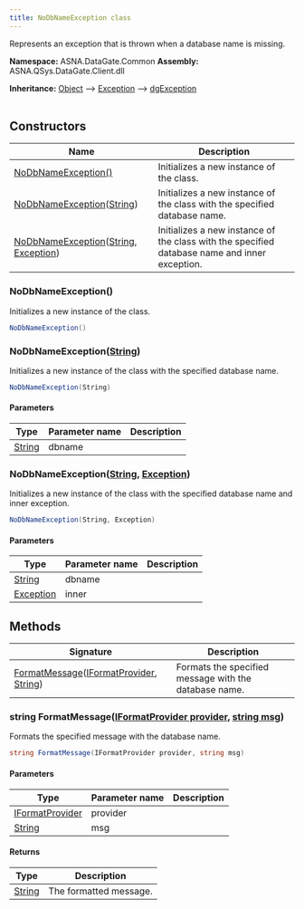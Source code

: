 ```yaml
---
title: NoDbNameException class
---
```


Represents an exception that is thrown when a database name is missing.

**Namespace:** ASNA.DataGate.Common
**Assembly:** ASNA.QSys.DataGate.Client.dll

**Inheritance:** [Object](https://docs.microsoft.com/en-us/dotnet/api/system.object) --> [Exception](https://docs.microsoft.com/en-us/dotnet/api/system.exception) --> [dgException](https://learn.microsoft.com/en-us/dotnet/api/)
<br>
<br>

## Constructors

| Name | Description |
| --- | --- |
| [NoDbNameException()](#nodbnameexception-) | Initializes a new instance of the  class.
| [NoDbNameException](#nodbnameexception-string-)([String](https://docs.microsoft.com/en-us/dotnet/api/system.string)) | Initializes a new instance of the  class with the specified database name.
| [NoDbNameException](#nodbnameexception-string-exception-)([String](https://docs.microsoft.com/en-us/dotnet/api/system.string), [Exception](https://docs.microsoft.com/en-us/dotnet/api/system.exception)) | Initializes a new instance of the  class with the specified database name and inner exception.

### NoDbNameException()

Initializes a new instance of the  class.

```cs
NoDbNameException()
```

### NoDbNameException([String](https://docs.microsoft.com/en-us/dotnet/api/system.string))

Initializes a new instance of the  class with the specified database name.

```cs
NoDbNameException(String)
```

#### Parameters

| Type | Parameter name | Description
| --- | --- | ---
| [String](https://docs.microsoft.com/en-us/dotnet/api/system.string) | dbname | 

### NoDbNameException([String](https://docs.microsoft.com/en-us/dotnet/api/system.string), [Exception](https://docs.microsoft.com/en-us/dotnet/api/system.exception))

Initializes a new instance of the  class with the specified database name and inner exception.

```cs
NoDbNameException(String, Exception)
```

#### Parameters

| Type | Parameter name | Description
| --- | --- | ---
| [String](https://docs.microsoft.com/en-us/dotnet/api/system.string) | dbname | 
| [Exception](https://docs.microsoft.com/en-us/dotnet/api/system.exception) | inner | 

## Methods

| Signature | Description |
| --- | --- |
| [FormatMessage](#formatmessage-iformatprovider-string-)([IFormatProvider](https://learn.microsoft.com/en-us/dotnet/api/), [String](https://docs.microsoft.com/en-us/dotnet/api/system.string)) | Formats the specified message with the database name.

### string FormatMessage([IFormatProvider provider](https://learn.microsoft.com/en-us/dotnet/api/), [string msg](https://learn.microsoft.com/en-us/dotnet/api/system.string?view=net-8.0))

Formats the specified message with the database name.

```cs
string FormatMessage(IFormatProvider provider, string msg)
```

#### Parameters

| Type | Parameter name | Description
| --- | --- | ---
| [IFormatProvider](https://learn.microsoft.com/en-us/dotnet/api/) | provider | 
| [String](https://docs.microsoft.com/en-us/dotnet/api/system.string) | msg | 

#### Returns

| Type | Description
| --- | ---
| [String](https://docs.microsoft.com/en-us/dotnet/api/system.string) | The formatted message.
